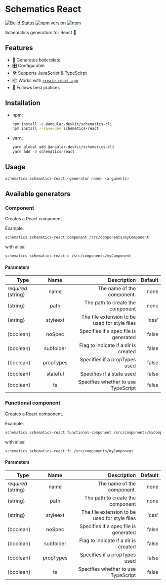 # Schematics React
[![Build Status](https://travis-ci.org/vitaliy-bobrov/schematics-react.svg?branch=master)](https://travis-ci.org/vitaliy-bobrov/schematics-react)
[![npm version](https://badge.fury.io/js/schematics-react.svg)](https://badge.fury.io/js/schematics-react)
[![npm](https://img.shields.io/npm/dt/schematics-react.svg)](https://github.com/vitaliy-bobrov/schematics-react)

Schematics generators for React 🎊

## Features
- 📜 Generates boilerplate
- 🎛️ Configurable
- 🛠️ Supports JavaScript & TypeScirpt
- 📦 Works with [`create-react-app`](https://github.com/facebook/create-react-app)
- 📌 Follows best pratices

## Installation
- npm:
  ```bash
  npm install -g @angular-devkit/schematics-cli
  npm install --save-dev schematics-react
  ```

- yarn:
  ```bash
  yarn global add @angular-devkit/schematics-cli
  yarn add -D schematics-react
  ```

## Usage

```bash
schematics schematics-react:<generator name> <arguments>
```

## Available generators

### Component
Creates a React component.

Example:
```bash
schematics schematics-react:component /src/components/myComponent
```

with alias:
```bash
schematics schematics-react:c /src/components/myComponent
```

#### Parameters
| Type | Name | Description | Default |
|------|:----:|------------:|--------:|
| *required* {string} | name | The name of the component. | none |
| {string} | path | The path to create the component | none |
| {string} | styleext | The file extension to be used for style files | 'css' |
| {boolean} | noSpec | Specifies if a spec file is generated | false |
| {boolean} | subfolder | Flag to indicate if a dir is created | false |
| {boolean} | propTypes | Specifies if a propTypes used | false |
| {boolean} | stateful | Specifies if a state used | false |
| {boolean} | ts | Specifies whether to use TypeScript | false |

### Functional component
Creates a React component.

Example:
```bash
schematics schematics-react:functional-component /src/components/myComponent
```

with alias:
```bash
schematics schematics-react:fc /src/components/myComponent
```

#### Parameters
| Type | Name | Description | Default |
|------|:----:|------------:|--------:|
| *required* {string} | name | The name of the component. | none |
| {string} | path | The path to create the component | none |
| {string} | styleext | The file extension to be used for style files | 'css' |
| {boolean} | noSpec | Specifies if a spec file is generated | false |
| {boolean} | subfolder | Flag to indicate if a dir is created | false |
| {boolean} | propTypes | Specifies if a propTypes used | false |
| {boolean} | ts | Specifies whether to use TypeScript | false |
